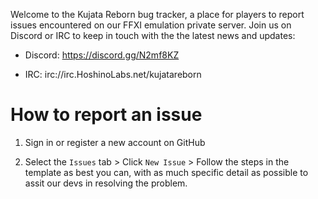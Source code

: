 Welcome to the Kujata Reborn bug tracker, a place for players to report issues encountered on our FFXI emulation private server. Join us on Discord or IRC to keep in touch with the the latest news and updates:

* Discord: https://discord.gg/N2mf8KZ

* IRC: irc://irc.HoshinoLabs.net/kujatareborn

# How to report an issue

1. Sign in or register a new account on GitHub

2. Select the `Issues` tab > Click `New Issue` > Follow the steps in the template as best you can, with as much specific detail as possible to assit our devs in resolving the problem.


